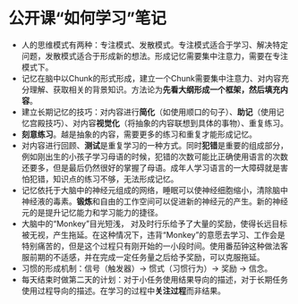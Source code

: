 # 公开课“如何学习”笔记

- 人的思维模式有两种：专注模式、发散模式。专注模式适合于学习、解决特定问题，发散模式适合于形成新的想法。形成记忆需要集中注意力，需要在专注模式下。
- 记忆在脑中以Chunk的形式形成，建立一个Chunk需要集中注意力、对内容充分理解、获取相关的背景知识。方法论为**先看大纲形成一个框架，然后填充内容**。
- 建立长期记忆的技巧：对内容进行**简化**（如使用顺口的句子）、**助记**（使用记忆宫殿技巧）、对内容**视觉化**（将抽象的内容联想到具体的事物）、重复练习。
- **刻意练习**。越是抽象的内容，需要更多的练习和重复才能形成记忆。
- 对内容进行回顾、**测试**是重复学习的一种方式。同时**犯错**是重要的组成部分，例如刚出生的小孩子学习母语的时候，犯错的次数可能比正确使用语言的次数还要多，但是最后仍然很好的掌握了母语。成年人学习语言的一大障碍就是害怕犯错，知识点的练习不够，无法形成记忆。
- 记忆依托于大脑中的神经元组成的网络，睡眠可以使神经细胞缩小，清除脑中神经液的毒素。**锻炼**和自由的工作空间可以促进新的神经元的产生。新的神经元的是提升记忆能力和学习能力的捷径。
- 大脑中的“Monkey”目光短浅， 对及时行乐给予了大量的奖励，使得长远目标被无视，产生拖延。在这种情况下，违背“Monkey”的意愿去学习、工作会是特别痛苦的，但是这个过程只有刚开始的一小段时间。使用番茄钟这种做法客服前期的不适感，并在完成一定任务量之后给予奖励，可以克服拖延。
- 习惯的形成机制：信号（触发器）-> 惯式（习惯行为）-> 奖励 -> 信念。
- 每天结束时做第二天的计划：对于小任务使用结果导向的描述，对于长期任务使用过程导向的描述。在学习的过程中**关注过程**而非结果。